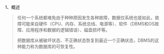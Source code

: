 1、概述

> 任何一个系统都难免由于种种原因发生各种故障，数据仅系统也是如此，故障可能来自硬件（CPU、内存、系统总线、电源等）、软件（DBMS和OS故障、应用程序和数据的逻辑错误）、磁盘损坏等。
>
> 把数据库从被破坏状态、不正确状态恢复到最近一个正确状态，DBMS的这种能力称为数据库的可恢复性。